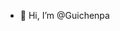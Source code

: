- 👋 Hi, I’m @Guichenpa

<!---
Guichenpa/Guichenpa is a ✨ special ✨ repository because its `README.md` (this file) appears on your GitHub profile.
You can click the Preview link to take a look at your changes.
--->
